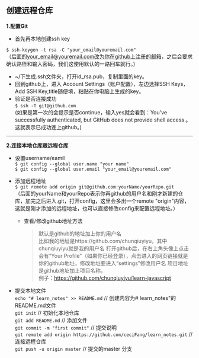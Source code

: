 ## 创建远程仓库  
**1.配置Git**
 * 首先再本地创建ssh key  
 
 `$ ssh-keygen -t rsa -C "your_email@youremail.com" `  
 （后面的your_email@youremail.com改为你在github上注册的邮箱，之后会要求确认路径和输入密码，我们这使用默认的一路回车就行。)
 
 * ~/下生成.ssh文件夹，打开id_rsa.pub，复制里面的key。
 * 回到github上，进入 Account Settings（账户配置），左边选择SSH Keys，Add SSH Key,title随便填，粘贴在你电脑上生成的key。
 * 验证是否连接成功  
 ` $ ssh -T git@github.com `  
 (如果是第一次的会提示是否continue，输入yes就会看到：You've successfully authenticated, but GitHub does not provide shell access 。这就表示已成功连上github。)

***

**2.连接本地仓库跟远程仓库**   
* 设置username/eamil  
 `$ git config --global user.name "your name"`   
 `$ git config --global user.email "your_email@youremail.com"` 
 
* 添加远程地址  
`$ git remote add origin git@github.com:yourName/yourRepo.git`  
（后面的yourName和yourRepo表示你再github的用户名和刚才新建的仓库，加完之后进入.git，打开config，这里会多出一个remote "origin"内容，这就是刚才添加的远程地址，也可以直接修改config来配置远程地址。）

  - 查看/修改github地址方法  
    > 默认是github的地址加上你的用户名  
      比如我的地址是https://github.com/chunqiuyiyu，其中chunqiuyiyu就是我的用户名
      打开github后，在右上角头像上点击会有“Your Profile”（如果你已经登录），点击进入的网页链接就是你的github地址，修改地址要进入“settings”修改用户名
    > 项目地址是github地址加上项目名称，  
      例子：https://github.com/chunqiuyiyu/learn-javascript

* 提交本地文件  
`echo "# learn_notes" >> README.md` // 创建内容为# learn_notes"的README.md文件  
`git init` // 初始化本地仓库  
`git add README.md` // 添加文件  
`git commit -m "first commit"` // 提交说明  
`git remote add origin https://github.com/ceciFang/learn_notes.git` // 连接远程仓库  
`git push -u origin master` // 提交的master 分支


